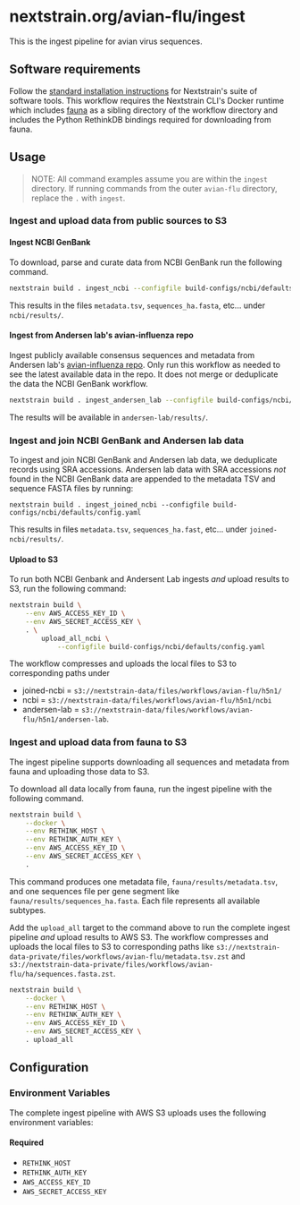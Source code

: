# nextstrain.org/avian-flu/ingest

This is the ingest pipeline for avian virus sequences.

## Software requirements

Follow the [standard installation instructions](https://docs.nextstrain.org/en/latest/install.html) for Nextstrain's suite of software tools.
This workflow requires the Nextstrain CLI's Docker runtime which includes [fauna](https://github.com/nextstrain/fauna) as a sibling directory of the workflow directory and includes the Python RethinkDB bindings required for downloading from fauna.

## Usage

> NOTE: All command examples assume you are within the `ingest` directory.
> If running commands from the outer `avian-flu` directory, replace the `.` with `ingest`.

### Ingest and upload data from public sources to S3

#### Ingest NCBI GenBank

To download, parse and curate data from NCBI GenBank run the following command.
```sh
nextstrain build . ingest_ncbi --configfile build-configs/ncbi/defaults/config.yaml
```

This results in the files `metadata.tsv`, `sequences_ha.fasta`, etc... under `ncbi/results/`.

#### Ingest from Andersen lab's avian-influenza repo

Ingest publicly available consensus sequences and metadata from Andersen lab's [avian-influenza repo](https://github.com/andersen-lab/avian-influenza).
Only run this workflow as needed to see the latest available data in the repo.
It does not merge or deduplicate the data the NCBI GenBank workflow.

```sh
nextstrain build . ingest_andersen_lab --configfile build-configs/ncbi/defaults/config.yaml
```

The results will be available in `andersen-lab/results/`.

### Ingest and join NCBI GenBank and Andersen lab data

To ingest and join NCBI GenBank and Andersen lab data, we deduplicate records using SRA accessions.
Andersen lab data with SRA accessions _not_ found in the NCBI GenBank data are appended
to the metadata TSV and sequence FASTA files by running:

```
nextstrain build . ingest_joined_ncbi --configfile build-configs/ncbi/defaults/config.yaml
```

This results in files `metadata.tsv`, `sequences_ha.fast`, etc... under `joined-ncbi/results/`.

#### Upload to S3

To run both NCBI Genbank and Andersent Lab ingests _and_ upload results to S3,
run the following command:

```sh
nextstrain build \
    --env AWS_ACCESS_KEY_ID \
    --env AWS_SECRET_ACCESS_KEY \
    . \
        upload_all_ncbi \
            --configfile build-configs/ncbi/defaults/config.yaml
```

The workflow compresses and uploads the local files to S3 to corresponding paths under
- joined-ncbi = `s3://nextstrain-data/files/workflows/avian-flu/h5n1/`
- ncbi = `s3://nextstrain-data/files/workflows/avian-flu/h5n1/ncbi`
- andersen-lab = `s3://nextstrain-data/files/workflows/avian-flu/h5n1/andersen-lab`.

### Ingest and upload data from fauna to S3

The ingest pipeline supports downloading all sequences and metadata from fauna and uploading those data to S3.

To download all data locally from fauna, run the ingest pipeline with the following command.

```sh
nextstrain build \
    --docker \
    --env RETHINK_HOST \
    --env RETHINK_AUTH_KEY \
    --env AWS_ACCESS_KEY_ID \
    --env AWS_SECRET_ACCESS_KEY \
    .
```

This command produces one metadata file, `fauna/results/metadata.tsv`, and one sequences file per gene segment like `fauna/results/sequences_ha.fasta`.
Each file represents all available subtypes.

Add the `upload_all` target to the command above to run the complete ingest pipeline _and_ upload results to AWS S3.
The workflow compresses and uploads the local files to S3 to corresponding paths like `s3://nextstrain-data-private/files/workflows/avian-flu/metadata.tsv.zst` and `s3://nextstrain-data-private/files/workflows/avian-flu/ha/sequences.fasta.zst`.

```sh
nextstrain build \
    --docker \
    --env RETHINK_HOST \
    --env RETHINK_AUTH_KEY \
    --env AWS_ACCESS_KEY_ID \
    --env AWS_SECRET_ACCESS_KEY \
    . upload_all
```


## Configuration

### Environment Variables

The complete ingest pipeline with AWS S3 uploads uses the following environment variables:

#### Required

- `RETHINK_HOST`
- `RETHINK_AUTH_KEY`
- `AWS_ACCESS_KEY_ID`
- `AWS_SECRET_ACCESS_KEY`

